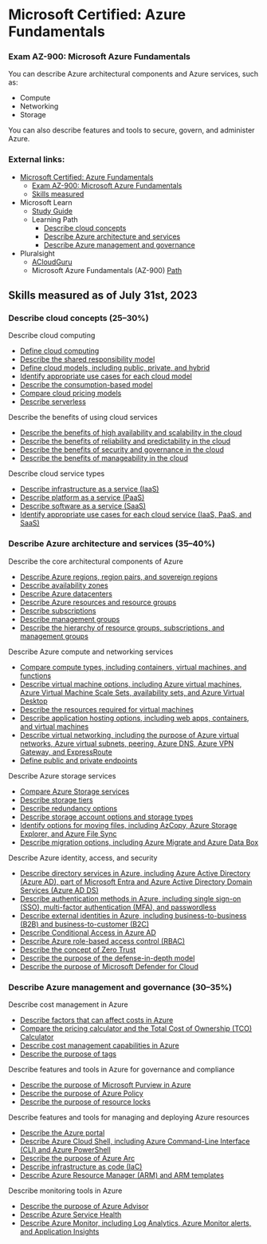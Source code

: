 # Microsoft Certified: Azure Fundamentals

### Exam AZ-900: Microsoft Azure Fundamentals

You can describe Azure architectural components and Azure services, such as:

* Compute
* Networking
* Storage

You can also describe features and tools to secure, govern, and administer Azure.

### External links:

* [Microsoft Certified: Azure Fundamentals](https://learn.microsoft.com/en-us/redentials/certifications/azure-fundamentals/)
    * [Exam AZ-900: Microsoft Azure Fundamentals](https://learn.microsoft.com/en-us/credentials/certifications/exams/az-900/)
    * [Skills measured](https://learn.microsoft.com/en-ca/credentials/certifications/resources/study-guides/az-900#skills-measured-as-of-july-31-2023)
* Microsoft Learn
    * [Study Guide](https://learn.microsoft.com/en-ca/credentials/certifications/resources/study-guides/az-900)
    * Learning Path
        * [Describe cloud concepts](https://learn.microsoft.com/en-us/training/paths/microsoft-azure-fundamentals-describe-cloud-concepts/)
        * [Describe Azure architecture and services](https://learn.microsoft.com/en-us/training/paths/azure-fundamentals-describe-azure-architecture-services/)
        * [Describe Azure management and governance](https://learn.microsoft.com/en-us/training/paths/describe-azure-management-governance/)
* Pluralsight
    * [ACloudGuru](https://app.pluralsight.com/library/courses/az-900-microsoft-azure-fundamentals-2/table-of-contents)
    * Microsoft Azure Fundamentals (AZ-900) [Path](https://app.pluralsight.com/paths/certificate/microsoft-azure-fundamentals-az-900)

## Skills measured as of July 31st, 2023

### Describe cloud concepts (25–30%)

Describe cloud computing
* [Define cloud computing](./0010-cloud-computing.md)
* [Describe the shared responsibility model](./0020-shared-responsibility.md)
* [Define cloud models, including public, private, and hybrid](./0030-cloud-models.md)
* [Identify appropriate use cases for each cloud model](./0040-cloud-model-use.md)
* [Describe the consumption-based model](./0050-consumption-based.md)
* [Compare cloud pricing models](./0060-pricing-models.md)
* [Describe serverless](./0070-serverless.md)

Describe the benefits of using cloud services
* [Describe the benefits of high availability and scalability in the cloud](./0110-high-availability.md)
* [Describe the benefits of reliability and predictability in the cloud](./0120-reliability.md)
* [Describe the benefits of security and governance in the cloud](./0130-governance.md)
* [Describe the benefits of manageability in the cloud](./0140-manageability.md)

Describe cloud service types
* [Describe infrastructure as a service (IaaS)](./0210-iaas.md)
* [Describe platform as a service (PaaS)](./0220-paas.md)
* [Describe software as a service (SaaS)](./0230-saas.md)
* [Identify appropriate use cases for each cloud service (IaaS, PaaS, and SaaS)](./0240-type-uses.md)

### Describe Azure architecture and services (35–40%)

Describe the core architectural components of Azure
* [Describe Azure regions, region pairs, and sovereign regions](./0310-regions.md)
* [Describe availability zones](./0320-zones.md)
* [Describe Azure datacenters](./0330-datacenters.md)
* [Describe Azure resources and resource groups](./0340-resource-groups.md)
* [Describe subscriptions](./0350-subscriptions.md)
* [Describe management groups](./0360-management-groups.md)
* [Describe the hierarchy of resource groups, subscriptions, and management groups](./0370-resource-hierarchy.md)

Describe Azure compute and networking services
* [Compare compute types, including containers, virtual machines, and functions](./0410-compute-types.md)
* [Describe virtual machine options, including Azure virtual machines, Azure Virtual Machine Scale Sets, availability sets, and Azure Virtual Desktop](./0420-vm.md)
* [Describe the resources required for virtual machines](./0430-vm-resources.md)
* [Describe application hosting options, including web apps, containers, and virtual machines](./0440-app-hosting.md)
* [Describe virtual networking, including the purpose of Azure virtual networks, Azure virtual subnets, peering, Azure DNS, Azure VPN Gateway, and ExpressRoute](./0450-network.md)
* [Define public and private endpoints](./0460-endpoints.md)

Describe Azure storage services
* [Compare Azure Storage services](./0510-storage-services.md)
* [Describe storage tiers](./0520-storage-tiers.md)
* [Describe redundancy options](./0530-redundancy.md)
* [Describe storage account options and storage types](./0540-storage-account.md)
* [Identify options for moving files, including AzCopy, Azure Storage Explorer, and Azure File Sync](./0550-file-moving.md)
* [Describe migration options, including Azure Migrate and Azure Data Box](./0560-migration.md)

Describe Azure identity, access, and security
* [Describe directory services in Azure, including Azure Active Directory (Azure AD), part of Microsoft Entra and Azure Active Directory Domain Services (Azure AD DS)](./0610-directory-services.md)
* [Describe authentication methods in Azure, including single sign-on (SSO), multi-factor authentication (MFA), and passwordless](./0620-authentication.md)
* [Describe external identities in Azure, including business-to-business (B2B) and business-to-customer (B2C)](./0630-external-identities.md)
* [Describe Conditional Access in Azure AD](./0640-conditional-access.md)
* [Describe Azure role-based access control (RBAC)](./0650-role-based.md)
* [Describe the concept of Zero Trust](./0660-zero-trust.md)
* [Describe the purpose of the defense-in-depth model](./0670-defense-in-depth.md)
* [Describe the purpose of Microsoft Defender for Cloud](./0680-microsoft-defender.md)

### Describe Azure management and governance (30–35%)

Describe cost management in Azure
* [Describe factors that can affect costs in Azure](./0710-cost-factors.md)
* [Compare the pricing calculator and the Total Cost of Ownership (TCO) Calculator](./0720-pricing-calculator.md)
* [Describe cost management capabilities in Azure](./0730-cost-management.md)
* [Describe the purpose of tags](./0740-tags.md)

Describe features and tools in Azure for governance and compliance

* [Describe the purpose of Microsoft Purview in Azure](./0810-purview.md)
* [Describe the purpose of Azure Policy](./0820-azure-policy.md)
* [Describe the purpose of resource locks](./0830-resource-locks.md)

Describe features and tools for managing and deploying Azure resources

* [Describe the Azure portal](./0910-portal.md)
* [Describe Azure Cloud Shell, including Azure Command-Line Interface (CLI) and Azure PowerShell](./0920-cloud-shell.md)
* [Describe the purpose of Azure Arc](./0930-arc.md)
* [Describe infrastructure as code (IaC)](./0940-iac.md)
* [Describe Azure Resource Manager (ARM) and ARM templates](./0950-arm.md)

Describe monitoring tools in Azure
* [Describe the purpose of Azure Advisor](./1010-advisor.md)
* [Describe Azure Service Health](./1020-service-health.md)
* [Describe Azure Monitor, including Log Analytics, Azure Monitor alerts, and Application Insights](./1030-monitor.md)